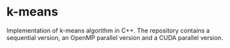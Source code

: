 # k-means
Implementation of k-means algorithm in C++. The repository contains a sequential version, an OpenMP parallel version  and a CUDA parallel version.
